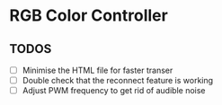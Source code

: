 # RGB Color Controller

## TODOS

- [ ] Minimise the HTML file for faster transer
- [ ] Double check that the reconnect feature is working
- [ ] Adjust PWM frequency to get rid of audible noise